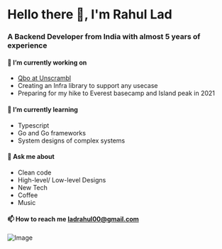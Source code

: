 # Hello there 👋, I'm Rahul Lad
### A Backend Developer from India with almost 5 years of experience


#### 🔭 I’m currently working on 
- [Qbo at Unscrambl](https://qbo.ai/)
- Creating an Infra library to support any usecase
- Preparing for my hike to Everest basecamp and Island peak in 2021


#### 🌱 I’m currently learning 
- Typescript
- Go and Go frameworks
- System designs of complex systems

#### 💬 Ask me about 
- Clean code 
- High-level/ Low-level Designs
- New Tech
- Coffee
- Music

#### 📫 How to reach me **ladrahul00@gmail.com**

![Image](https://wakatime.com/share/@wolf00/e7aa7a80-3545-4ac9-ab3d-a6e29acdebe5.png) 
